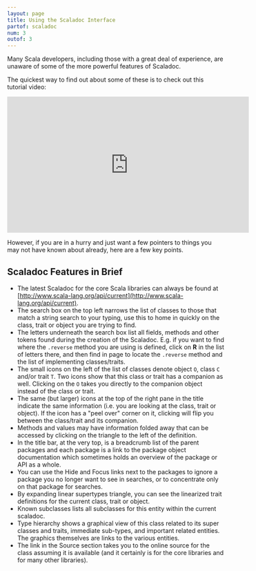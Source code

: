 ```yaml
---
layout: page
title: Using the Scaladoc Interface
partof: scaladoc
num: 3
outof: 3
---
```


Many Scala developers, including those with a great deal of experience, are
unaware of some of the more powerful features of Scaladoc.

The quickest way to find out about some of these is to check out this
tutorial video:

<iframe width="560" height="315" src="https://www.youtube.com/embed/GQxUEAXX_fE" frameborder="0" allowfullscreen></iframe>

However, if you are in a hurry and just want a few pointers to things you
may not have known about already, here are a few key points.

## Scaladoc Features in Brief

- The latest Scaladoc for the core Scala libraries can always be found at
  [http://www.scala-lang.org/api/current](http://www.scala-lang.org/api/current).
- The search box on the top left narrows the list of classes to those that
  match a string search to your typing, use this to home in quickly on the class,
  trait or object you are trying to find.
- The letters underneath the search box list all fields, methods and other
  tokens found during the creation of the Scaladoc. E.g. if you want to find
  where the `.reverse` method you are using is defined, click on **R** in the
  list of letters there, and then find in page to locate the `.reverse` method and
  the list of implementing classes/traits.
- The small icons on the left of the list of classes denote object `O`, class `C`
  and/or trait `T`. Two icons show that this class or trait has a companion as
  well. Clicking on the `O` takes you directly to the companion object instead
  of the class or trait.
- The same (but larger) icons at the top of the right pane in the title indicate
  the same information (i.e. you are looking at the class, trait or object). If
  the icon has a "peel over" corner on it, clicking will flip you between the
  class/trait and its companion.
- Methods and values may have information folded away that can be accessed by
  clicking on the triangle to the left of the definition.
- In the title bar, at the very top, is a breadcrumb list of the parent packages
  and each package is a link to the package object documentation which sometimes
  holds an overview of the package or API as a whole.
- You can use the Hide and Focus links next to the packages to ignore a package
  you no longer want to see in searches, or to concentrate only on that package
  for searches.
- By expanding linear supertypes triangle, you can see the linearized trait
  definitions for the current class, trait or object.
- Known subclasses lists all subclasses for this entity within the current
  scaladoc.
- Type hierarchy shows a graphical view of this class related to its super
  classes and traits, immediate sub-types, and important related entities. The
  graphics themselves are links to the various entities.
- The link in the Source section takes you to the online source for the class
  assuming it is available (and it certainly is for the core libraries and for
  many other libraries).


